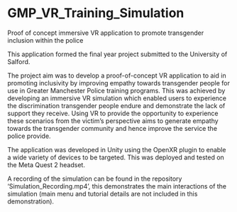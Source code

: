 # GMP_VR_Training_Simulation
 Proof of concept immersive VR application to promote transgender inclusion within the police

This application formed the final year project submitted to the University of Salford.

The project aim was to develop a proof-of-concept VR application to aid in promoting inclusivity by improving empathy towards transgender people for use in Greater Manchester Police training programs. This was achieved by developing an immersive VR simulation which enabled users to experience the discrimination transgender people endure and demonstrate the lack of support they receive. Using VR to provide the opportunity to experience these scenarios from the victim’s perspective aims to generate empathy towards the transgender community and hence improve the service the police provide.

The application was developed in Unity using the OpenXR plugin to enable a wide variety of devices to be targeted. This was deployed and tested on the Meta Quest 2 headset. 

A recording of the simulation can be found in the repository ‘Simulation_Recording.mp4’, this demonstrates the main interactions of the simulation (main menu and tutorial details are not included in this demonstration).
